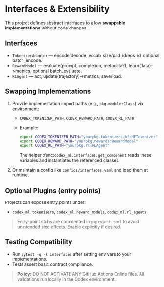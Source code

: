 <!-- BEGIN: CODEX_IFACE_DOCS -->

# Interfaces & Extensibility

This project defines abstract interfaces to allow **swappable implementations** without code changes.

## Interfaces

- `TokenizerAdapter` — encode/decode, vocab_size/pad_id/eos_id, optional batch_encode.
- `RewardModel` — evaluate(prompt, completion, metadata?), learn(data)->metrics, optional batch_evaluate.
- `RLAgent` — act, update(trajectory)->metrics, save/load.

## Swapping Implementations

1. Provide implementation import paths (e.g., `pkg.module:Class`) via environment:
   - `CODEX_TOKENIZER_PATH`, `CODEX_REWARD_PATH`, `CODEX_RL_PATH`
   - Example:

     ```bash
     export CODEX_TOKENIZER_PATH="yourpkg.tokenizers.hf:HFTokenizer"
     export CODEX_REWARD_PATH="yourpkg.rewards:RewardModel"
     export CODEX_RL_PATH="yourpkg.rl:RLAgent"
     ```

     The helper :func:`codex_ml.interfaces.get_component` reads these variables
     and instantiates the referenced classes.
1. Or maintain a config like `configs/interfaces.yaml` and load them at runtime.

## Optional Plugins (entry points)

Projects can expose entry points under:

- `codex_ml.tokenizers`, `codex_ml.reward_models`, `codex_ml.rl_agents`

> Entry-point stubs are commented in `pyproject.toml` to avoid unintended side effects. Enable explicitly if desired.

## Testing Compatibility

- Run `pytest -q -k interfaces` after setting env vars to your implementations.
- Tests assert basic contract compliance.

> **Policy:** DO NOT ACTIVATE ANY GitHub Actions Online files. All validations run locally in the Codex environment.
